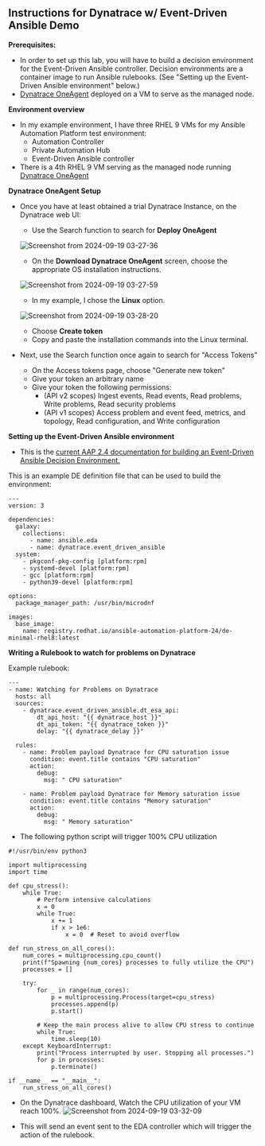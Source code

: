 ## Instructions for Dynatrace w/ Event-Driven Ansible Demo

**Prerequisites:**
- In order to set up this lab, you will have to build a decision environment for the Event-Driven Ansible controller.
Decision environments are a container image to run Ansible rulebooks. (See "Setting up the Event-Driven Ansible environment" below.)
- [Dynatrace OneAgent](https://www.dynatrace.com/platform/oneagent/) deployed on a VM to serve as the managed node.

**Environment overview**
- In my example environment, I have three RHEL 9 VMs for my Ansible Automation Platform test environment:
  - Automation Controller
  - Private Automation Hub
  - Event-Driven Ansible controller
- There is a 4th RHEL 9 VM serving as the managed node running [Dynatrace OneAgent](https://www.dynatrace.com/platform/oneagent/)

**Dynatrace OneAgent Setup**
- Once you have at least obtained a trial Dynatrace Instance, on the Dynatrace web UI:

  - Use the Search function to search for **Deploy OneAgent**
  
  ![Screenshot from 2024-09-19 03-27-36](https://github.com/user-attachments/assets/ba285338-c3eb-4669-af10-31fa309581f4)

  - On the **Download Dynatrace OneAgent** screen, choose the appropriate OS installation instructions.
  
  ![Screenshot from 2024-09-19 03-27-59](https://github.com/user-attachments/assets/0614d3e9-02f4-4740-818a-96f766d1c00b)

  - In my example, I chose the **Linux** option.
  
  ![Screenshot from 2024-09-19 03-28-20](https://github.com/user-attachments/assets/901aaedf-2326-40ae-b8c9-a98dbeececd9)

  - Choose **Create token**
  - Copy and paste the installation commands into the Linux terminal.

- Next, use the Search function once again to search for "Access Tokens"
  - On the Access tokens page, choose "Generate new token"
  - Give your token an arbitrary name
  - Give your token the following permissions:
    - (API v2 scopes) Ingest events, Read events, Read problems, Write problems, Read security problems
    - (API v1 scopes) Access problem and event feed, metrics, and topology, Read configuration, and Write configuration

**Setting up the Event-Driven Ansible environment**
- This is the [current AAP 2.4 documentation for building an Event-Driven Ansible Decision Environment.](https://docs.redhat.com/en/documentation/red_hat_ansible_automation_platform/2.4/html/event-driven_ansible_controller_user_guide/eda-decision-environments#eda-decision-environments)

This is an example DE definition file that can be used to build the environment:

~~~
---
version: 3

dependencies:
  galaxy:
    collections:
      - name: ansible.eda
      - name: dynatrace.event_driven_ansible
  system:
    - pkgconf-pkg-config [platform:rpm]
    - systemd-devel [platform:rpm]
    - gcc [platform:rpm]
    - python39-devel [platform:rpm]

options:
  package_manager_path: /usr/bin/microdnf

images:
  base_image:
    name: registry.redhat.io/ansible-automation-platform-24/de-minimal-rhel8:latest
~~~

**Writing a Rulebook to watch for problems on Dynatrace**

Example rulebook:

~~~
---
- name: Watching for Problems on Dynatrace
  hosts: all
  sources:
    - dynatrace.event_driven_ansible.dt_esa_api:
        dt_api_host: "{{ dynatrace_host }}"
        dt_api_token: "{{ dynatrace_token }}"
        delay: "{{ dynatrace_delay }}"

  rules:
    - name: Problem payload Dynatrace for CPU saturation issue
      condition: event.title contains "CPU saturation"
      action:
        debug:
          msg: " CPU saturation"

    - name: Problem payload Dynatrace for Memory saturation issue
      condition: event.title contains "Memory saturation"
      action:
        debug:
          msg: " Memory saturation"
~~~

- The following python script will trigger 100% CPU utilization

~~~
#!/usr/bin/env python3

import multiprocessing
import time

def cpu_stress():
    while True:
        # Perform intensive calculations
        x = 0
        while True:
            x += 1
            if x > 1e6:
                x = 0  # Reset to avoid overflow

def run_stress_on_all_cores():
    num_cores = multiprocessing.cpu_count()
    print(f"Spawning {num_cores} processes to fully utilize the CPU")
    processes = []
    
    try:
        for _ in range(num_cores):
            p = multiprocessing.Process(target=cpu_stress)
            processes.append(p)
            p.start()

        # Keep the main process alive to allow CPU stress to continue
        while True:
            time.sleep(10)
    except KeyboardInterrupt:
        print("Process interrupted by user. Stopping all processes.")
        for p in processes:
            p.terminate()

if __name__ == "__main__":
    run_stress_on_all_cores()
~~~

- On the Dynatrace dashboard, Watch the CPU utilization of your VM reach 100%.
  ![Screenshot from 2024-09-19 03-32-09](https://github.com/user-attachments/assets/17200abe-f5f1-4b37-990d-ae66977949d1)

  
- This will send an event sent to the EDA controller which will trigger the action of the rulebook.

